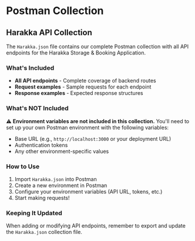 # Postman Collection

## Harakka API Collection

The `Harakka.json` file contains our complete Postman collection with all API endpoints for the Harakka Storage & Booking Application.

### What's Included

- **All API endpoints** - Complete coverage of backend routes
- **Request examples** - Sample requests for each endpoint
- **Response examples** - Expected response structures

### What's NOT Included

⚠️ **Environment variables are not included in this collection.** You'll need to set up your own Postman environment with the following variables:

- Base URL (e.g., `http://localhost:3000` or your deployment URL)
- Authentication tokens
- Any other environment-specific values

### How to Use

1. Import `Harakka.json` into Postman
2. Create a new environment in Postman
3. Configure your environment variables (API URL, tokens, etc.)
4. Start making requests!

### Keeping It Updated

When adding or modifying API endpoints, remember to export and update the `Harakka.json` collection file.
